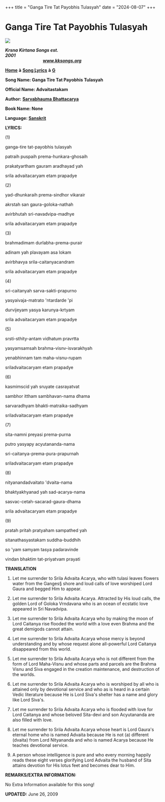 +++
title = "Ganga Tire Tat Payobhis Tulasyah"
date = "2024-08-07"
+++

# Ganga Tire Tat Payobhis Tulasyah
**[![](http://kksongs.org/image_files/image002.jpg)](http://kksongs.org/)**

**_Krsna_** **_Kirtana Songs est. 2001_**                                                                                                                                                      **_www.kksongs.org_**

**[Home](http://kksongs.org/)** **à** **[Song Lyrics](http://kksongs.org/lyrics.html)** **à** **[G](http://kksongs.org/songs/song_g.html)**

**Song Name: Ganga Tire Tat Payobhis Tulasyah**

**Official Name: Advaitastakam**

**Author:** [**Sarvabhauma** **Bhattacarya**](http://kksongs.org/authors/list/sarvabhauma.html)

**Book Name: None**

**Language: [Sanskrit](http://kksongs.org/language/list/sanskrit.html)**

**LYRICS:**

(1)

ganga\-tire tat-payobhis tulasyah

patraih puspaih prema-hunkara-ghosaih

prakatyartham gauram aradhayad yah

srila advaitacaryam etam prapadye

(2)

yad-dhunkaraih prema-sindhor vikarair

akrstah san gaura-goloka-nathah

avirbhutah sri-navadvipa-madhye

srila advaitacaryam etam prapadye

(3)

brahmadimam durlabha-prema-purair

adinam yah plavayam asa lokam

avirbhavya srila-caitanyacandram

srila advaitacaryam etam prapadye

(4)

sri-caitanyah sarva-sakti-prapurno

yasyaivaja-matrato 'ntardarde 'pi

durvijeyam yasya karunya-krtyam

srila advaitacaryam etam prapadye

(5)

srsti-sthity-antam vidhatum pravrtta

yasyamsamsah brahma-visnv-isvarakhyah

yenabhinnam tam maha-visnu-rupam

sriladvaitacaryam etam prapadye

(6)

kasmimscid yah sruyate casrayatvat

sambhor ittham sambhavan-nama dhama

sarvaradhyam bhakti-matraika-sadhyam

sriladvaitacaryam etam prapadye

(7)

sita-namni preyasi prema-purna

putro yasyapy acyutananda-nama

sri-caitanya-prema-pura-prapurnah

sriladvaitacaryam etam prapadye

(8)

nityanandadvaitato 'dvaita-nama

bhaktyakhyanad yah sad-acarya-nama

sasvac-cetah-sacarad-gaura-dhama

srila advaitacaryam etam prapadye

(9)

pratah pritah pratyaham sampathed yah

sitanathasyastakam suddha-buddhih

so 'yam samyam tasya padaravinde

vindan bhaktim tat-priyatvam prayati

**TRANSLATION**

1) Let me surrender to Srila Advaita Acarya, who with tulasi leaves flowers water from the Ganges§ shore and loud calls of love worshiped Lord Gaura and begged Him to appear.

2) Let me surrender to Srila Advaita Acarya. Attracted by His loud calls, the golden Lord of Goloka Vrndavana who is an ocean of ecstatic love appeared in Sri Navadvipa.

3) Let me surrender to Srila Advaita Acarya who by making the moon of Lord Caitanya rise flooded the world with a love even Brahma and the great demigods cannot attain.

4) Let me surrender to Srila Advaita Acarya whose mercy is beyond understanding and by whose request alone all-powerful Lord Caitanya disappeared from this world.

5) Let me surrender to Srila Advaita Acarya who is not different from the form of Lord Maha-Visnu and whose parts and parcels are the Brahma Visnu and Siva engaged in the creation maintenance, and destruction of the worlds.

6) Let me surrender to Srila Advaita Acarya who is worshiped by all who is attained only by devotional service and who as is heard in a certain Vedic literature because He is Lord Siva's shelter has a name and glory like Lord Siva's.

7) Let me surrender to Srila Advaita Acarya who is flooded with love for Lord Caitanya and whose beloved Sita-devi and son Acyutananda are also filled with love.

8) Let me surrender to Srila Advaita Acarya whose heart is Lord Gaura's eternal home who is named Advaita because He is not (a) different (dvaita) from Lord Nityananda and who is named Acarya because He teaches devotional service.

9) A person whose intelligence is pure and who every morning happily reads these eight verses glorifying Lord Advaita the husband of Sita attains devotion for His lotus feet and becomes dear to Him.

**REMARKS/EXTRA INFORMATION:**

No Extra Information available for this song!

**UPDATED:** June 26, 2009